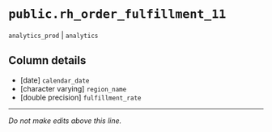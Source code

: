 # `public.rh_order_fulfillment_11`
`analytics_prod` | `analytics`

## Column details
* [date]      `calendar_date`
* [character varying] `region_name`
* [double precision] `fulfillment_rate`

-------------------------------------------------------------------------------
*Do not make edits above this line.*
